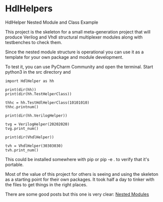 # HdlHelpers

HdlHelper Nested Module and Class Example

This project is the skeleton for a small meta-generation project that will produce 
Verilog and Vhdl structural multiplexer modules along with testbenches to check them.

Since the nested module structure is operational you can use it as a template for 
your own package and module development. 

To test it, you can use PyCharm Community and open the terminal.
Start python3 in the src directory and 

    import HdlHelper as hh

    print(dir(hh))
    print(dir(hh.TestHelperClass))

    thhc = hh.TestHdlHelperClass(10101010)
    thhc.printnum()

    print(dir(hh.VerilogHelper))

    tvg = VerilogHelper(20202020)
    tvg.print_num()

    print(dir(VhdlHelper))

    tvh = VhdlHelper(30303030)
    tvh.print_num()

This could be installed somewhere with pip or pip -e . to verify that it's portable. 

Most of the value of this project for others is seeing and using the skeleton as a starting point
for their own packages. It took half a day to tinker with the files to get things in the right places.

There are some good posts but this one is very clear:
<a href ="https://medium.com/@udiyosovzon/things-you-should-know-when-developing-python-package-5fefc1ea3606">Nested Modules</a>

